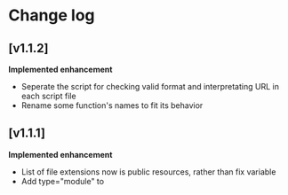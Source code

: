# Change log
## [v1.1.2]
**Implemented enhancement**
- Seperate the script for checking valid format and interpretating URL in each script file
- Rename some function's names to fit its behavior
## [v1.1.1]
**Implemented enhancement**
- List of file extensions now is public resources, rather than fix variable
- Add type="module" to <script> tag in "index.html" for import module purpose
## [v1.1.0]
**Added features**
- Add URL existence check based on Response of HEAD Request

**Implemented enhancement**
- Correct function's name to fit its behavior
- Correct the name of main file in "package.json"
## [v1.0.1]
**Initialize webapp**